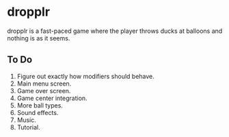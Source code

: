 # dropplr
dropplr is a fast-paced game where the player throws ducks at balloons and nothing is as it seems.

## To Do
1. Figure out exactly how modifiers should behave.
2. Main menu screen.
3. Game over screen.
4. Game center integration.
5. More ball types.
6. Sound effects.
7. Music.
8. Tutorial.
